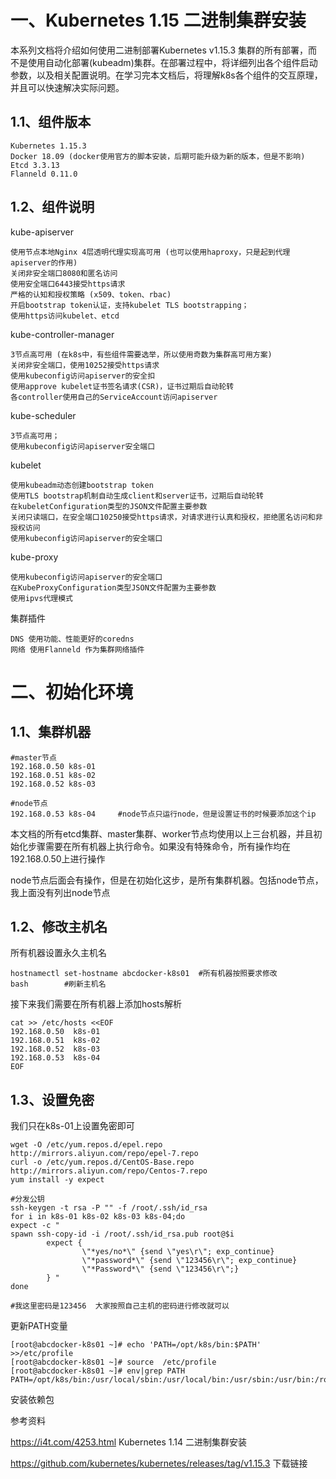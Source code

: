 # 一、Kubernetes 1.15 二进制集群安装

本系列文档将介绍如何使用二进制部署Kubernetes v1.15.3 集群的所有部署，而不是使用自动化部署(kubeadm)集群。在部署过程中，将详细列出各个组件启动参数，以及相关配置说明。在学习完本文档后，将理解k8s各个组件的交互原理，并且可以快速解决实际问题。

## 1.1、组件版本

```
Kubernetes 1.15.3
Docker 18.09 (docker使用官方的脚本安装，后期可能升级为新的版本，但是不影响)
Etcd 3.3.13
Flanneld 0.11.0
```

## 1.2、组件说明

kube-apiserver

```
使用节点本地Nginx 4层透明代理实现高可用 (也可以使用haproxy，只是起到代理apiserver的作用)
关闭非安全端口8080和匿名访问
使用安全端口6443接受https请求
严格的认知和授权策略 (x509、token、rbac)
开启bootstrap token认证，支持kubelet TLS bootstrapping；
使用https访问kubelet、etcd
```

kube-controller-manager
```
3节点高可用 (在k8s中，有些组件需要选举，所以使用奇数为集群高可用方案)
关闭非安全端口，使用10252接受https请求
使用kubeconfig访问apiserver的安全扣
使用approve kubelet证书签名请求(CSR)，证书过期后自动轮转
各controller使用自己的ServiceAccount访问apiserver
```
kube-scheduler
```
3节点高可用；
使用kubeconfig访问apiserver安全端口
```
kubelet
```
使用kubeadm动态创建bootstrap token
使用TLS bootstrap机制自动生成client和server证书，过期后自动轮转
在kubeletConfiguration类型的JSON文件配置主要参数
关闭只读端口，在安全端口10250接受https请求，对请求进行认真和授权，拒绝匿名访问和非授权访问
使用kubeconfig访问apiserver的安全端口
```
kube-proxy
```
使用kubeconfig访问apiserver的安全端口
在KubeProxyConfiguration类型JSON文件配置为主要参数
使用ipvs代理模式
```
集群插件
```
DNS 使用功能、性能更好的coredns
网络 使用Flanneld 作为集群网络插件
```

# 二、初始化环境

## 1.1、集群机器
```
#master节点
192.168.0.50 k8s-01
192.168.0.51 k8s-02
192.168.0.52 k8s-03

#node节点
192.168.0.53 k8s-04     #node节点只运行node，但是设置证书的时候要添加这个ip
```
本文档的所有etcd集群、master集群、worker节点均使用以上三台机器，并且初始化步骤需要在所有机器上执行命令。如果没有特殊命令，所有操作均在192.168.0.50上进行操作

node节点后面会有操作，但是在初始化这步，是所有集群机器。包括node节点，我上面没有列出node节点

## 1.2、修改主机名

所有机器设置永久主机名

```
hostnamectl set-hostname abcdocker-k8s01  #所有机器按照要求修改
bash        #刷新主机名
```
接下来我们需要在所有机器上添加hosts解析
```
cat >> /etc/hosts <<EOF
192.168.0.50  k8s-01
192.168.0.51  k8s-02
192.168.0.52  k8s-03
192.168.0.53  k8s-04
EOF
```

## 1.3、设置免密

我们只在k8s-01上设置免密即可

```
wget -O /etc/yum.repos.d/epel.repo http://mirrors.aliyun.com/repo/epel-7.repo
curl -o /etc/yum.repos.d/CentOS-Base.repo http://mirrors.aliyun.com/repo/Centos-7.repo
yum install -y expect

#分发公钥
ssh-keygen -t rsa -P "" -f /root/.ssh/id_rsa
for i in k8s-01 k8s-02 k8s-03 k8s-04;do
expect -c "
spawn ssh-copy-id -i /root/.ssh/id_rsa.pub root@$i
        expect {
                \"*yes/no*\" {send \"yes\r\"; exp_continue}
                \"*password*\" {send \"123456\r\"; exp_continue}
                \"*Password*\" {send \"123456\r\";}
        } "
done 

#我这里密码是123456  大家按照自己主机的密码进行修改就可以
```

更新PATH变量 
```
[root@abcdocker-k8s01 ~]# echo 'PATH=/opt/k8s/bin:$PATH' >>/etc/profile
[root@abcdocker-k8s01 ~]# source  /etc/profile
[root@abcdocker-k8s01 ~]# env|grep PATH
PATH=/opt/k8s/bin:/usr/local/sbin:/usr/local/bin:/usr/sbin:/usr/bin:/root/bin
```

安装依赖包

参考资料

https://i4t.com/4253.html   Kubernetes 1.14 二进制集群安装

https://github.com/kubernetes/kubernetes/releases/tag/v1.15.3   下载链接
